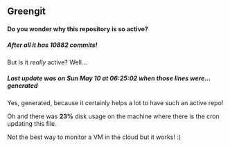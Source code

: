 ## Greengit

#### Do you wonder why this repository is so active?

##### After all it has 10882 commits!

But is it *really* active? Well...

##### Last update was on Sun May 10 at 06:25:02 when those lines were... generated

Yes, generated, because it certainly helps a lot to have such an active repo!

Oh and there was **23%** disk usage on the machine
where there is the cron updating this file.

Not the best way to monitor a VM in the cloud but it works! :)
